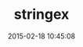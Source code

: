 ---
layout: post
title:  "stringex"
repo:   "rsl/stringex"
date:   2015-02-18 10:45:08
gemurl: http://github.com/rsl/stringex
---